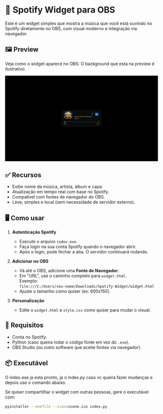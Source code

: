 # 🎵 Spotify Widget para OBS

Este é um widget simples que mostra a música que você está ouvindo no Spotify diretamente no OBS, com visual moderno e integração via navegador.

## 🖼️ Preview

Veja como o widget aparece no OBS:
O background que esta na preview é ilustrativo.

![Preview do Widget](./assets/preview.gif)


## ✅ Recursos

- Exibe nome da música, artista, álbum e capa.
- Atualização em tempo real com base no Spotify.
- Compatível com fontes de navegador do OBS.
- Leve, simples e local (sem necessidade de servidor externo).

## 🖥️ Como usar

1. **Autenticação Spotify**
   - Execute o arquivo `index.exe`.
   - Faça login na sua conta Spotify quando o navegador abrir.
   - Após o login, pode fechar a aba. O servidor continuará rodando.

2. **Adicionar no OBS**
   - Vá até o OBS, adicione uma **Fonte de Navegador**.
   - Em "URL", use o caminho completo para `widget.html`.  
     Exemplo:  
     `file:///C:/Users/seu-nome/Downloads/Spotify-Widget/widget.html`
   - Ajuste o tamanho como quiser (ex: 600x150).

3. **Personalização**
   - Edite o `widget.html` e `style.css` como quiser para mudar o visual.

## 🧾 Requisitos

- Conta no Spotify.
- Python (caso queira rodar o código fonte em vez do `.exe`).
- OBS Studio (ou outro software que aceite fontes via navegador).

## 📦 Executável

O index.exe ja esta pronto, ja o index.py caso vc queira fazer mudanças e depois use o comando abaixo.

Se quiser compartilhar o widget com outras pessoas, gere o executável com:

```bash
pyinstaller --onefile --icon=icone.ico index.py

